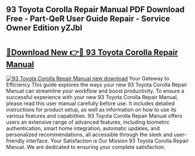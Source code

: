 ## 93 Toyota Corolla Repair Manual PDF Download Free - Part-QeR User Guide Repair - Service Owner Edition yZJbl

# <h2><a href="http://bc91783.oget.top/?id=93+Toyota+Corolla+Repair+Manual">🔗Download New 👉🔴 93 Toyota Corolla Repair Manual</a></h2>

[![93 Toyota Corolla Repair Manual new download](https://i.imgur.com/5g1atiW.png)](http://bc91783.oget.top/?id=93+Toyota+Corolla+Repair+Manual)
Your Gateway to Efficiency This guide explores the ways your new 93 Toyota Corolla Repair Manual can streamline your workflow and boost productivity. To ensure a successful experience with your new 93 Toyota Corolla Repair Manual, please read this user manual carefully before use. It includes detailed instructions for product setup, as well as information on how to use its various features and capabilities. 93 Toyota Corolla Repair Manual offers users an extensive range of advanced features, including biometric authentication, smart home integration, automatic updates, and personalized recommendations, all accessible through the sleek and user-friendly interface. Your Satisfaction is Our Mission 93 Toyota Corolla Repair Manual. We are dedicated to ensuring your complete satisfaction.

